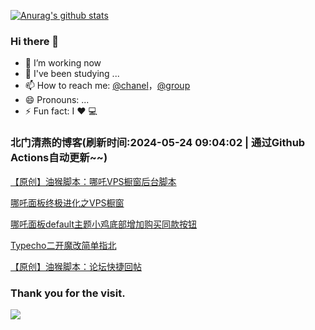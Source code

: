 [![Anurag's github stats](https://github-readme-stats.vercel.app/api?username=bmqy)](https://github.com/anuraghazra/github-readme-stats)
### Hi there 👋
- 🔭 I’m working now
- 🌱 I've been studying ...
- 📫 How to reach me: [@chanel](https://t.me/tcbmqy)，[@group](https://t.me/tgbmqy)
- 😄 Pronouns: ...
- ⚡ Fun fact:  I ❤️ 💻

<!--START_SECTION:bmqy-->

### 北门清燕的博客(刷新时间:2024-05-24 09:04:02 | 通过Github Actions自动更新~~)

[【原创】油猴脚本：哪吒VPS橱窗后台脚本](https://www.bmqy.net/2666.html)

[哪吒面板终极进化之VPS橱窗](https://www.bmqy.net/2665.html)

[哪吒面板default主题小鸡底部增加购买同款按钮](https://www.bmqy.net/2664.html)

[Typecho二开魔改简单指北](https://www.bmqy.net/2663.html)

[【原创】油猴脚本：论坛快捷回帖](https://www.bmqy.net/2662.html)

<!--END_SECTION:bmqy-->

### Thank you for the visit.
![](http://profile-counter.glitch.me/bmqy/count.svg)
